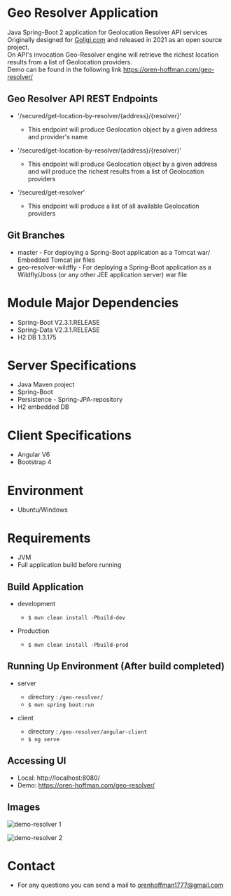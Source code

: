 # Geo Resolver Application
Java Spring-Boot 2 application for Geolocation Resolver API services<br>
Originally designed for [Gollgi.com](https://play.google.com/store/apps/details?id=com.gollgi.android&pli=1) and released in 2021 as an open source project.<br> 
On API's invocation Geo-Resolver engine will retrieve the richest location results from a list of Geolocation providers.<br>
Demo can be found in the following link https://oren-hoffman.com/geo-resolver/

## Geo Resolver API REST Endpoints
- '/secured/get-location-by-resolver/{address}/{resolver}' 
    - This endpoint will produce Geolocation object by a given address and provider's name
        
    
- '/secured/get-location-by-resolver/{address}/{resolver}' 
    - This endpoint will produce Geolocation object by a given address and will produce the richest results from a list of Geolocation providers 
      
    
- '/secured/get-resolver' 
    - This endpoint will produce a list of all available Geolocation providers 
      


## Git Branches
- master - For deploying a Spring-Boot application as a Tomcat war/ Embedded Tomcat jar files
- geo-resolver-wildfly - For deploying a Spring-Boot application as a Wildfly/Jboss (or any other JEE application server) war file


# Module Major Dependencies
- Spring-Boot V2.3.1.RELEASE
- Spring-Data V2.3.1.RELEASE
- H2 DB 1.3.175

# Server Specifications
- Java Maven project
- Spring-Boot
- Persistence - Spring-JPA-repository
- H2 embedded DB


# Client Specifications
- Angular V6
- Bootstrap 4

# Environment
 - Ubuntu/Windows
 
# Requirements
- JVM
- Full application build before running

## Build Application
- development
    - `$ mvn clean install -Pbuild-dev`
      
- Production
    - `$ mvn clean install -Pbuild-prod`
    
    
## Running Up Environment (After build completed)
- server
    - directory : `/geo-resolver/`
    - `$ mvn spring boot:run`
      
- client
    - directory : `/geo-resolver/angular-client`
    - `$ ng serve`


## Accessing UI
- Local: http://localhost:8080/
- Demo: https://oren-hoffman.com/geo-resolver/

## Images
![demo-resolver 1](resolver1.png)

![demo-resolver 2](resolver2.png)


# Contact
- For any questions you can send a mail to orenhoffman1777@gmail.com
